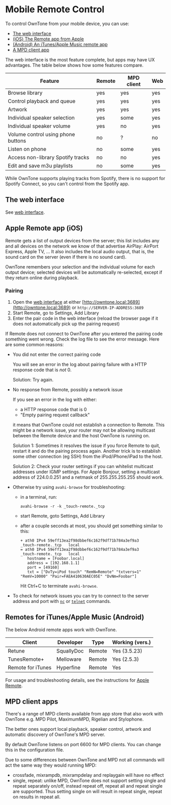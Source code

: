 # Mobile Remote Control

To control OwnTone from your mobile device, you can use:

- [The web interface](#the-web-interface)
- [(iOS) The Remote app from Apple](#apple-remote-app-ios)
- [(Android) An iTunes/Apple Music remote app](#remotes-for-itunesapple-music-android)
- [A MPD client app](#mpd-client-apps)

The web interface is the most feature complete, but apps may have UX advantages.
The table below shows how some features compare.

| Feature                               | Remote     | MPD client | Web        |
| ------------------------------------- | ---------- | ---------- | ---------- |
| Browse library                        | yes        | yes        | yes        |
| Control playback and queue            | yes        | yes        | yes        |
| Artwork                               | yes        | yes        | yes        |
| Individual speaker selection          | yes        | some       | yes        |
| Individual speaker volume             | yes        | no         | yes        |
| Volume control using phone buttons    | no         | ?          | no         |
| Listen on phone                       | no         | some       | yes        |
| Access non-library Spotify tracks     | no         | no         | yes        |
| Edit and save m3u playlists           | no         | some       | yes        |

While OwnTone supports playing tracks from Spotify, there is no support for
Spotify Connect, so you can't control from the Spotify app.


## The web interface

See [web interface](web.md).


## Apple Remote app (iOS)

Remote gets a list of output devices from the server; this list includes any
and all devices on the network we know of that advertise AirPlay: AirPort
Express, Apple TV, … It also includes the local audio output, that is, the
sound card on the server (even if there is no sound card).

OwnTone remembers your selection and the individual volume for each
output device; selected devices will be automatically re-selected, except if
they return online during playback.

### Pairing

1. Open the [web interface](web.md) at either [http://owntone.local:3689](http://owntone.local:3689)
   or `http://SERVER-IP-ADDRESS:3689`
2. Start Remote, go to Settings, Add Library
3. Enter the pair code in the web interface (reload the browser page if
   it does not automatically pick up the pairing request)

If Remote does not connect to OwnTone after you entered the pairing code
something went wrong. Check the log file to see the error message. Here are
some common reasons:

- You did not enter the correct pairing code

  You will see an error in the log about pairing failure with a HTTP response code
  that is *not* 0.

  Solution: Try again.

- No response from Remote, possibly a network issue

  If you see an error in the log with either:

  - a HTTP response code that is 0
  - "Empty pairing request callback"

  it means that OwnTone could not establish a connection to Remote. This
  might be a network issue, your router may not be allowing multicast between the
  Remote device and the host OwnTone is running on.

  Solution 1: Sometimes it resolves the issue if you force Remote to quit, restart
  it and do the pairing process again. Another trick is to establish some other
  connection (eg SSH) from the iPod/iPhone/iPad to the host.

  Solution 2: Check your router settings if you can whitelist multicast addresses
  under IGMP settings. For Apple Bonjour, setting a multicast address of
  224.0.0.251 and a netmask of 255.255.255.255 should work.

- Otherwise try using `avahi-browse` for troubleshooting:
  
  - in a terminal, run:

    ```shell
    avahi-browse -r -k _touch-remote._tcp
    ```

  - start Remote, goto Settings, Add Library
  - after a couple seconds at most, you should get something similar to this:

    ```shell
    + ath0 IPv4 59eff13ea2f98dbbef6c162f9df71b784a3ef9a3      _touch-remote._tcp   local
    = ath0 IPv4 59eff13ea2f98dbbef6c162f9df71b784a3ef9a3      _touch-remote._tcp   local
       hostname = [Foobar.local]
       address = [192.168.1.1]
       port = [49160]
       txt = ["DvTy=iPod touch" "RemN=Remote" "txtvers=1" "RemV=10000" "Pair=FAEA410630AEC05E" "DvNm=Foobar"]
    ```

    Hit Ctrl+C to terminate `avahi-browse`.

- To check for network issues you can try to connect to the server address and
  port with [`nc`](https://en.wikipedia.org/wiki/Netcat) or
  [`telnet`](https://en.wikipedia.org/wiki/Telnet) commands.


## Remotes for iTunes/Apple Music (Android)

The below Android remote apps work with OwnTone.

|          Client          | Developer   |  Type  | Working (vers.) |
| ------------------------ | ----------- | ------ | --------------- |
| Retune                   | SquallyDoc  | Remote | Yes (3.5.23)    |
| TunesRemote+             | Melloware   | Remote | Yes (2.5.3)     |
| Remote for iTunes        | Hyperfine   | Remote | Yes             |

For usage and troubleshooting details, see the instructions for [Apple Remote](#apple-remote-app-ios).


## MPD client apps

There's a range of MPD clients available from app store that also work with
OwnTone e.g. MPD Pilot, MaximumMPD, Rigelian and Stylophone.

The better ones support local playback, speaker control, artwork and automatic
discovery of OwnTone's MPD server.

By default OwnTone listens on port 6600 for MPD clients. You can change
this in the configuration file.

Due to some differences between OwnTone and MPD not all commands will act the
same way they would running MPD:

- crossfade, mixrampdb, mixrampdelay and replaygain will have no effect
- single, repeat: unlike MPD, OwnTone does not support setting single and repeat
  separately on/off, instead repeat off, repeat all and repeat single are
  supported. Thus setting single on will result in repeat single, repeat on
  results in repeat all.
